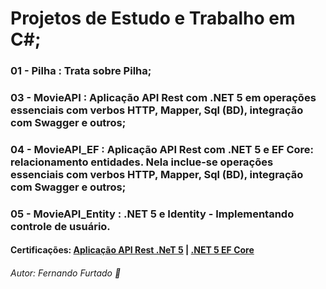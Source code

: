 # Projetos de Estudo e Trabalho em C#;
### 01 - Pilha : Trata sobre Pilha;
### 03 - MovieAPI :  Aplicação API Rest com .NET 5 em operações essenciais com verbos HTTP, Mapper, Sql (BD), integração com Swagger e outros;
### 04 - MovieAPI_EF : Aplicação API Rest com .NET 5 e EF Core: relacionamento entidades. Nela inclue-se operações essenciais com verbos HTTP, Mapper, Sql (BD), integração com Swagger e outros;
### 05 -  MovieAPI_Entity : .NET 5 e Identity - Implementando controle de usuário.

#### Certificações: [Aplicação API Rest .NeT 5](https://cursos.alura.com.br/certificate/7e00ad40-a4e4-47c3-a974-e21ca0f5591e) | [.NET 5 EF Core](https://cursos.alura.com.br/certificate/1ce8ba46-ac3b-431d-b308-58786d644d4e)

###### Autor: Fernando Furtado :boy:
